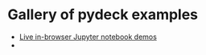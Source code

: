 Gallery of pydeck examples
===========

- [Live in-browser Jupyter notebook demos](https://mybinder.org/v2/gh/uber/deck.gl/binder?filepath=examples/notebooks)
- [](/notebooks)
